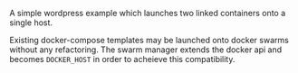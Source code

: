A simple wordpress example which launches two linked containers onto a single host. 

Existing docker-compose templates may be launched onto docker swarms without any refactoring. The swarm manager extends the docker api and becomes `DOCKER_HOST` in order to acheieve this compatibility.
